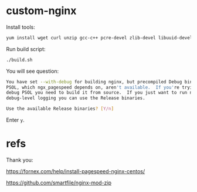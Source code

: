 # custom-nginx
Install tools:
```bash
yum install wget curl unzip gcc-c++ pcre-devel zlib-devel libuuid-devel
```
Run build script:
```bash
./build.sh
```
You will see question:
```bash
You have set --with-debug for building nginx, but precompiled Debug binaries for
PSOL, which ngx_pagespeed depends on, aren't available.  If you're trying to
debug PSOL you need to build it from source.  If you just want to run nginx with
debug-level logging you can use the Release binaries.

Use the available Release binaries? [Y/n]
```
Enter `y`.

# refs
Thank you:

https://fornex.com/help/install-pagespeed-nginx-centos/

https://github.com/smartfile/nginx-mod-zip
